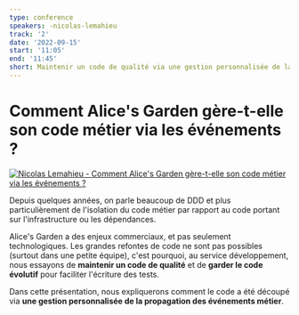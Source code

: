 ```yaml
---
type: conference
speakers: -nicolas-lemahieu
track: '2'
date: '2022-09-15'
start: '11:05'
end: '11:45'
short: Maintenir un code de qualité via une gestion personnalisée de la propagation d'événements.
---
```


# Comment Alice's Garden gère-t-elle son code métier via les événements ?

[![Nicolas Lemahieu - Comment Alice's Garden gère-t-elle son code métier via les événements ?](https://img.youtube.com/vi/TOn_3mSA9TI/0.jpg)](https://www.youtube.com/watch?v=TOn_3mSA9TI&list=PL3hoUDjLa7eQfYOEmuQNG8he3AeOeWaz8&index=13)

Depuis quelques années, on parle beaucoup de DDD et plus particulièrement de l'isolation du code métier par rapport au code portant sur l'infrastructure ou les dépendances.

Alice's Garden a des enjeux commerciaux, et pas seulement technologiques. Les grandes refontes de code ne sont pas possibles (surtout dans une petite équipe), c'est pourquoi, au service développement, nous essayons de **maintenir un code de qualité** et de **garder le code évolutif** pour faciliter l'écriture des tests.

Dans cette présentation, nous expliquerons comment le code a été découpé via **une gestion personnalisée de la propagation des événements métier**.


